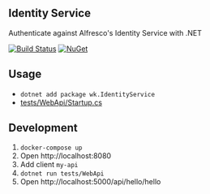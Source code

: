 ## Identity Service

Authenticate against Alfresco's Identity Service with .NET

[![Build Status](https://dev.azure.com/wk-j/identity-service/_apis/build/status/wk-j.identity-service?branchName=master)](https://dev.azure.com/wk-j/identity-service/_build/latest?definitionId=45&branchName=master)
[![NuGet](https://img.shields.io/nuget/v/wk.IdentityService.svg)](https://www.nuget.org/packages/wk.IdentityService)

## Usage

- `dotnet add package wk.IdentityService`
- [tests/WebApi/Startup.cs](tests/WebApi/Startup.cs)

## Development

1. `docker-compose up`
2. Open http://localhost:8080
3. Add client `my-api`
4. `dotnet run tests/WebApi`
5. Open http://localhost:5000/api/hello/hello